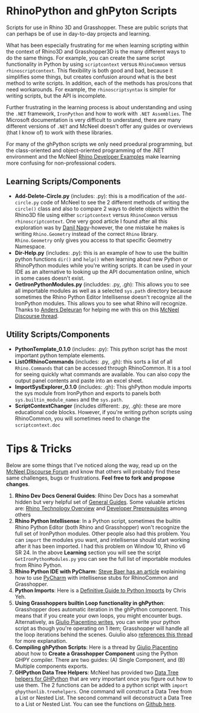 # RhinoPython and ghPyton Scripts
Scripts for use in Rhino 3D and Grasshopper. These are public scripts that can perhaps be of use in day-to-day projects and learning. 

What has been especially frustrating for me when learning scripting within the context of Rhino3D and Grasshopper3D is the many different ways to do the same things. For example, you can create the same script functionality in Python by using `scriptcontext` versus `RhinoCommon` versus `rhinoscriptcontext`. This flexibility is both good and bad, because it simplifies some things, but creates confusion around what is the best method to write scripts. In addition, each of the methods has pros/cons that need workarounds. For example, the `rhinoscriptsyntax` is simpler for writing scripts, but the API is incomplete. 

Further frustrating in the learning process is about understanding and using the `.NET` framework, `IronPython` and how to work with `.NET Assemblies`. The Microsoft documentation is very difficult to understand, there are many different versions of `.NET` and McNeel doesn't offer any guides or overviews (that I know of) to work with these libraries. 

For many of the ghPython scripts we only need proedural programming, but the class-oriented and object-oriented programming of the .NET environment and the McNeel [Rhino Developer Examples](https://github.com/mcneel/rhino-developer-samples/tree/5c8ac43e6d679125f08b5713ff1ac311819acd49) make learning more confusing for non-professional coders.

## Learning Scripts/Components
* __Add-Delete-Circle.py__ (includes: .py): this is a modification of the `add-circle.py` code of McNeel to see the 2 different methods of writing the `circle()` class and also to compare 2 ways to delete objects within the Rhino3D file using either `scriptcontext` versus `RhinoCommon` versus `rhinoscriptcontext`. One very good article I found after all this exploration was by [Danil Nagy](https://medium.com/generative-design/working-with-geometry-in-python-a256de7bb1b1)-however, the one mistake he makes is writing `Rhino.Geometry` instead of the correct `Rhino` library. `Rhino.Geometry` only gives you access to that specific Geometry Namespace.
* __Dir-Help.py__ (includes: .py): this is an example of how to use the builtin python functions `dir()` and `help()` when learning about new Python or RhinoPython modules while you're writing scripts. It can be used in your IDE as an alternative to looking up the API documentation online, which in some cases doesn't exist.
* __GetIronPythonModules.py__ (includdes: .py, .gh): This allows you to see all importable modules as well as a selected `sys.path` directory because sometimes the Rhino Python Editor Intellisense doesn't recognize all the IronPython modules. This allows you to see what Rhino will recognize. Thanks to [Anders Deleuran](https://discourse.mcneel.com/u/AndersDeleuran) for helping me with this on this [McNeel Discourse thread](https://discourse.mcneel.com/t/importing-ironpython-libraries/100288).

## Utility Scripts/Components
* __PythonTemplate_0.1.0__ (includes: .py): This python script has the most important python template elements.
* __ListOfRhinoCommands__ (includes: .py, .gh): this sorts a list of all `Rhino.Commands` that can be accessed through RhinoCommon. It is a tool for seeing quickly what commands are available. You can also copy the output panel contents and paste into an excel sheet.
* __ImportSysExplorer_0.1.0__ (includes: .gh): This ghPython module imports the sys module from IronPython and exports to panels both `sys.builtin_module_names` and the `sys.path`.
* __ScriptContextChanger__ (includes different: .py, .gh): these are more educational code blocks. However, if you're writing python scripts using RhinoCommon, you will sometimes need to change the `scriptcontext.doc`

# Tips & Tricks
Below are some things that I've noticed along the way, read up on the [McNeel Discourse Forum](https://discourse.mcneel.com/) and know that others will probably find these same challenges, bugs or frustrations. __Feel free to fork and propose changes__.

1. __Rhino Dev Docs General Guides__: Rhino Dev Docs has a somewhat hidden but very helpful set of [General Guides](https://developer.rhino3d.com/guides/general/). Some valuable articles are: [Rhino Technology Overview](https://developer.rhino3d.com/guides/general/rhino-technology-overview/) and [Developer Preprequisites](https://developer.rhino3d.com/guides/general/rhino-developer-prerequisites/) among others  
1. __Rhino Python Intellisense__: In a Python script, sometimes the builtin Rhino Python Editor (both Rhino and Grasshopper) won't recognize the full set of IronPython modules. Other people also had this problem. You can `import` the modules you want, and intellisense should start working after it has been imported. I had this problem on Window 10, Rhino v6 SR 24. In the above __Learning__ section you will see the script `GetIronPythonModules.py` you can see the full list of importable modules from Rhino Python.
1. __Rhino Python IDE with PyCharm__: [Steve Baer has an article](https://stevebaer.wordpress.com/2019/02/25/autocomplete-and-type-hints-with-python-scripts-for-rhino-grasshopper/) explaining how to use [PyCharm](https://www.jetbrains.com/pycharm/) with intellisense stubs for RhinoCommon and Grasshopper.
1. __Python Imports__: Here is a [Definitive Guide to Python Imports](https://chrisyeh96.github.io/2017/08/08/definitive-guide-python-imports.html) by Chris Yeh.
1. __Using Grasshoppers builtin Loop functionality in ghPython__: Grasshopper does automatic iteration in the ghPython component. This means that if you create your own loops, you might encounter bugs. Alternatively, as [Giulio Piacentino writes](https://discourse.mcneel.com/t/puzzled-by-iteration-in-gh-python-components/2538/6?u=d.ronald), you can write your python script as though you're operating on 1 item; Grasshopper will handle all the loop iterations behind the scenes. Guiulio also [references this thread](https://www.grasshopper3d.com/forum/topics/removing-gh-components-intelligence?commentId=2985220%3AComment%3A963369) for more explanation.
1. __Compiling ghPython Scripts__: Here is a thread by [Giulio Piacentino](https://discourse.mcneel.com/t/tutorial-creating-a-grasshopper-component-with-the-python-ghpy-compiler/38552) about how to __Create a Grasshopper Component__ using the Python GHPY compiler. There are two guides: (A) Single Component, and (B) Multiple components exports.
1. __GHPython Data Tree Helpers__: McNeel has provided two [Data Tree helpers for GHPython](https://developer.rhino3d.com/guides/rhinopython/grasshopper-datatrees-and-python/) that are very important once you figure out how to use them. The 2 functions can be added to a python script with `import ghpythonlib.treehelpers`. One command will construct a Data Tree from a List or Nested List. The second command will deconstruct a Data Tree to a List or Nested List. You can see the functions on [Github here](https://gist.github.com/piac/ef91ac83cb5ee92a1294).
